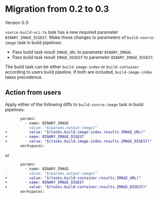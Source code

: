 # Migration from 0.2 to 0.3

Version 0.3:

`source-build-oci-ta` task has a new required parameter `BINARY_IMAGE_DIGEST`.
Make these changes to parameters of `build-source-image` task in build pipelines:

* Pass build task result `IMAGE_URL` to parameter `BINARY_IMAGE`.
* Pass build task result `IMAGE_DIGEST` to parameter `BINARY_IMAGE_DIGEST`.

The build task can be either `build-image-index` or `build-container` according
to users build pipeline. If both are included, `build-image-index` takes
precedence.

## Action from users

Apply either of the following diffs to `build-source-image` task in build pipelines:

```diff
       params:
         - name: BINARY_IMAGE
-          value: "$(params.output-image)"
+          value: "$(tasks.build-image-index.results.IMAGE_URL)"
+        - name: BINARY_IMAGE_DIGEST
+          value: "$(tasks.build-image-index.results.IMAGE_DIGEST)"
       workspaces:
```

or

```diff
       params:
         - name: BINARY_IMAGE
-          value: "$(params.output-image)"
+          value: "$(tasks.build-container.results.IMAGE_URL)"
+        - name: BINARY_IMAGE_DIGEST
+          value: "$(tasks.build-container.results.IMAGE_DIGEST)"
       workspaces:
```
